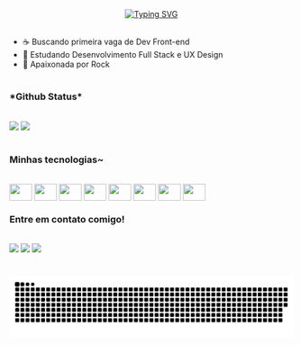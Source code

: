 <div align="center">
  <a href="https://git.io/typing-svg">
    <img src="https://readme-typing-svg.demolab.com?font=Fira+Code&weight=500&size=22&pause=1000&color=ff64da&center=true&vCenter=true&random=false&width=524&lines=%E2%8A%B9+Olá!+eu+sou+Letícia+Monteiro+%CB%99%E1%B5%95%CB%99+%E2%8A%B9+" alt="Typing SVG">
  </a>
</div><br>
<div>
  <ul>
    <li>☕ Buscando primeira vaga de Dev Front-end</li>
    <li>🌱 Estudando Desenvolvimento Full Stack e UX Design</li>
    <li>🤘 Apaixonada por Rock</li>
  </ul>
</div>

# 

<h3>*Github Status*</h3><br>
<div>
  <a href="https://github.com/Monteiro-Let"></a>
  <img height="180em" src="https://github-readme-stats.vercel.app/api?username=Monteiro-Let&theme=jolly&hide_border=false&include_all_commits=false&count_private=false"/>
  <img height="180em" src="https://github-readme-stats.vercel.app/api/top-langs/?username=Monteiro-Let&theme=jolly&hide_border=false&include_all_commits=false&count_private=false&layout=compact"/>
</div>

#

<img align="right" alt="" height="190px" src="https://i.pinimg.com/564x/e4/e5/10/e4e5106db677225c9a9e20aa85d98b0f.jpg">

<h3>Minhas tecnologias~</h3><br>
<div style="display: inline_block">
<img align="center" height="30" width="40" src="https://cdn.jsdelivr.net/gh/devicons/devicon@latest/icons/html5/html5-original.svg" />
<img align="center" height="30" width="40" src="https://cdn.jsdelivr.net/gh/devicons/devicon@latest/icons/css3/css3-original.svg" />
<img align="center" height="30" width="40" src="https://cdn.jsdelivr.net/gh/devicons/devicon@latest/icons/javascript/javascript-original.svg" />
<img align="center" height="30" width="40" src="https://cdn.jsdelivr.net/gh/devicons/devicon@latest/icons/react/react-original.svg" />
<img align="center" height="30" width="40" src="https://cdn.jsdelivr.net/gh/devicons/devicon@latest/icons/bootstrap/bootstrap-original.svg" />
<img align="center" height="30" width="40" src="https://cdn.jsdelivr.net/gh/devicons/devicon@latest/icons/nodejs/nodejs-original.svg" />
<img align="center" height="30" width="40" src="https://cdn.jsdelivr.net/gh/devicons/devicon@latest/icons/npm/npm-original-wordmark.svg" />
<img align="center" height="30" width="40" src="https://cdn.jsdelivr.net/gh/devicons/devicon@latest/icons/figma/figma-original.svg" />
</div>


<h3>Entre em contato comigo!</h3><br>
<div>
  <a href="mailto:leticiamonteiro0712@gmail.com" target="_blank"><img src="https://img.shields.io/badge/Gmail-D14836?style=for-the-badge&logo=gmail&logoColor=white"/></a>
  <a href="https://www.linkedin.com/in/leticiamadureira" target="_blank"><img src="https://img.shields.io/badge/LinkedIn-%230077B5.svg?style=for-the-badge&logo=linkedin&logoColor=white"/></a>
  <a href="504529._leticiamonteiro" target="_blank"><img src="https://img.shields.io/badge/Discord-%237289DA.svg?style=for-the-badge&logo=discord&logoColor=white"/></a>
</div>

#

<picture align="center">
  <source media="(prefers-color-scheme: dark)" srcset="https://raw.githubusercontent.com/Monteiro-Let/Monteiro-Let/output/github-contribution-grid-snake-dark.svg">
  <source media="(prefers-color-scheme: light)" srcset="https://raw.githubusercontent.com/Monteiro-Let/Monteiro-Let/output/github-contribution-grid-snake-dark.svg">
  <img align="center" alt="github contribution grid snake animation" src="https://raw.githubusercontent.com/Monteiro-Let/Monteiro-Let/output/github-contribution-grid-snake.svg">
</picture>









 <!--![](https://github-readme-stats.vercel.app/api?username=Monteiro-Let&theme=monokai&hide_border=false&include_all_commits=false&count_private=false)
![](https://github-readme-streak-stats.herokuapp.com/?user=Monteiro-Let&theme=monokai&hide_border=false)
![](https://github-readme-stats.vercel.app/api/top-langs/?username=Monteiro-Let&theme=monokai&hide_border=false&include_all_commits=false&count_private=false&layout=compact)
 


